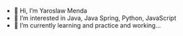 - 👋 Hi, I’m Yaroslaw Menda
- 👀 I’m interested in Java, Java Spring, Python, JavaScript
- 🌱 I’m currently learning and practice and working...


<!---
Yar83Men/Yar83Men is a ✨ special ✨ repository because its `README.md` (this file) appears on your GitHub profile.
You can click the Preview link to take a look at your changes.
--->
